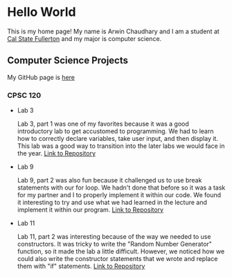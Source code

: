# Hello World

This is my home page! My name is Arwin Chaudhary and I am a student at [Cal State Fullerton](http://www.fullerton.edu/) and my major is computer science.

## Computer Science Projects

My GitHub page is [here](http://github.com/arwinCh.)

### CPSC 120

* Lab 3

    Lab 3, part 1 was one of my favorites because it was a good introductory lab to get accustomed to programming. We had to learn how to correctly declare variables, take user input, and then display it. This lab was a good way to transition into the later labs we would face in the year.
    [Link to Repository](https://github.com/cpsc-fall-2023/cpsc-120-lab-03-arwin-and-quentin)
* Lab 9

    Lab 9, part 2 was also fun because it challenged us to use break statements with our for loop. We hadn't done that before so it was a task for my partner and I to properly implement it within our code. We found it interesting to try and use what we had learned in the lecture and implement it within our program.
    [Link to Repository](https://github.com/cpsc-fall-2023/cpsc-120-lab-09-arwin-and-laurence)
* Lab 11

    Lab 11, part 2 was interesting because of the way we needed to use constructors. It was tricky to write the "Random Number Generator" function, so it made the lab a little difficult. However, we noticed how we could also write the constructor statements that we wrote and replace them with "if" statements. 
    [Link to Repository](https://github.com/cpsc-fall-2023/cpsc-120-lab-11-jaeyoon-arwin)

